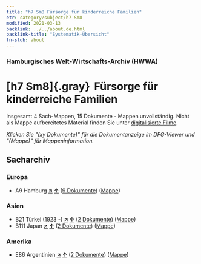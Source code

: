 ```yaml
---
title: "h7 Sm8 Fürsorge für kinderreiche Familien"
etr: category/subject/h7 Sm8
modified: 2021-03-13
backlink: ../../about.de.html
backlink-title: "Systematik-Übersicht"
fn-stub: about
---
```


### Hamburgisches Welt-Wirtschafts-Archiv (HWWA)
# [h7 Sm8]{.gray}&#8201; Fürsorge für kinderreiche Familien&#160; 




Insgesamt 4 Sach-Mappen, 15 Dokumente - Mappen unvollständig.
Nicht als Mappe aufbereitetes Material finden Sie unter [digitalisierte Filme](/film/h1_sh).

_Klicken Sie "(xy Dokumente)" für die Dokumentanzeige im DFG-Viewer und "(Mappe)" für Mappeninformation._

## Sacharchiv




### Europa

- A9 Hamburg [**&nearr;**](../../../geo/i/140905/about.de.html "Hamburg (alle Mappen)") [**&uarr;**](../../../geo/about.de.html#A9 "Ländersystematik") (<a href="https://pm20.zbw.eu/dfgview/sh/140905,144687" title="über: Hamburg : Fürsorge für kinderreiche Familien" target="_blank">9 Dokumente</a>) ([Mappe](http://purl.org/pressemappe20/folder/sh/140905,144687))

### Asien

- B21 Türkei (1923 -) [**&nearr;**](../../../geo/i/141111/about.de.html "Türkei (1923 -) (alle Mappen)") [**&uarr;**](../../../geo/about.de.html#B21 "Ländersystematik") (<a href="https://pm20.zbw.eu/dfgview/sh/141111,144687" title="über: Türkei (1923 -) : Fürsorge für kinderreiche Familien" target="_blank">2 Dokumente</a>) ([Mappe](http://purl.org/pressemappe20/folder/sh/141111,144687))
- B111 Japan [**&nearr;**](../../../geo/i/141272/about.de.html "Japan (alle Mappen)") [**&uarr;**](../../../geo/about.de.html#B111 "Ländersystematik") (<a href="https://pm20.zbw.eu/dfgview/sh/141272,144687" title="über: Japan : Fürsorge für kinderreiche Familien" target="_blank">2 Dokumente</a>) ([Mappe](http://purl.org/pressemappe20/folder/sh/141272,144687))

### Amerika

- E86 Argentinien [**&nearr;**](../../../geo/i/141692/about.de.html "Argentinien (alle Mappen)") [**&uarr;**](../../../geo/about.de.html#E86 "Ländersystematik") (<a href="https://pm20.zbw.eu/dfgview/sh/141692,144687" title="über: Argentinien : Fürsorge für kinderreiche Familien" target="_blank">2 Dokumente</a>) ([Mappe](http://purl.org/pressemappe20/folder/sh/141692,144687))


